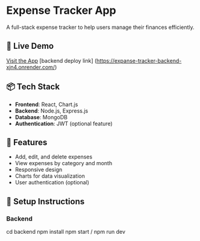 # Expense Tracker App

A full-stack expense tracker to help users manage their finances efficiently.

## 🔗 Live Demo

[Visit the App](https://expanse-tracker-frontend-git-master-sourabhs-projects-9f354e89.vercel.app/)
[backend deploy link] (https://expanse-tracker-backend-xjn4.onrender.com/)

## 📦 Tech Stack

- **Frontend**: React, Chart.js
- **Backend**: Node.js, Express.js
- **Database**: MongoDB
- **Authentication**: JWT (optional feature)

## 🚀 Features

- Add, edit, and delete expenses
- View expenses by category and month
- Responsive design
- Charts for data visualization
- User authentication (optional)

## 📂 Setup Instructions

### Backend

cd backend
npm install
npm start / npm run dev
